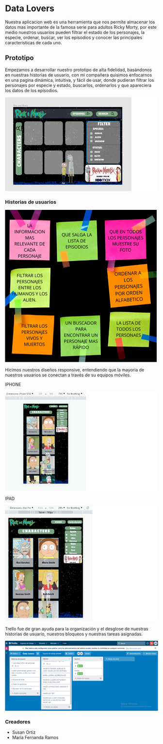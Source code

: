 # Data Lovers

Nuestra aplicacion web es una herramienta que nos permite almacenar los datos mas importante de la famosa serie para adultos Ricky Morty, por este medio nuestros usuarios pueden filtrar el estado de los personajes, la especie, ordenar, buscar, ver los episodios y conocer las principales caracteristicas de cada uno.

## Prototipo

Empezamos a desarrollar nuestro prototipo de alta fidelidad, basándonos en nuestras historias de usuario, con mi compañera quisimos enfocarnos en una pagina dinámica, intuitiva, y fácil de usar, donde pudieran filtrar los personajes por especie y estado, buscarlos, ordenarlos y que apareciera los datos de los episodios.

![figma](https://github.com/Maferamosp/SCL018-data-lovers/blob/mafe/readme%20DL/figma.png)

### Historias de usuarios

![hu](https://github.com/Maferamosp/SCL018-data-lovers/blob/main/readme%20DL/FILTRAR%20LOS%20PERSONAJES%20ENTRE%20LOS%20HUMONAOS%20Y%20LOS%20ALIEN..png)

Hicimos nuestros diseños responsive, entendiendo que la mayoria de nuestros usuarios se conectan a través de su equipos móviles.

IPHONE

![iphone](https://github.com/Maferamosp/SCL018-data-lovers/blob/mafe/readme%20DL/iphone.png)

IPAD

![ipad](https://github.com/Maferamosp/SCL018-data-lovers/blob/mafe/readme%20DL/ipad.png)

Trello fue de gran ayuda para la organización y el desglose de nuestras historias de usuario, nuestros bloqueos y nuestras tareas asignadas.

![trello](https://github.com/Maferamosp/SCL018-data-lovers/blob/mafe/readme%20DL/trello.png)

### Creadores

* Susan Ortiz
* Maria Fernanda Ramos